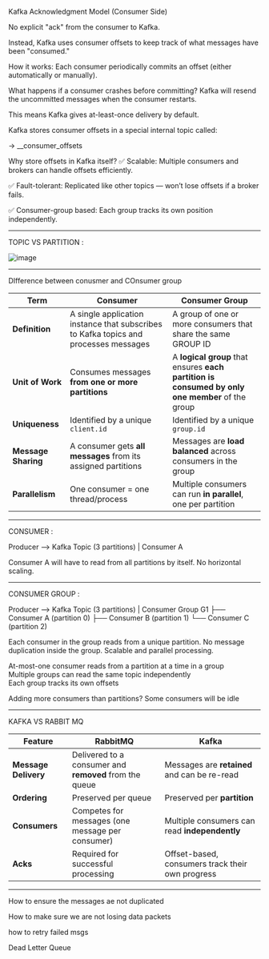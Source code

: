 Kafka Acknowledgment Model (Consumer Side)

No explicit "ack" from the consumer to Kafka.

Instead, Kafka uses consumer offsets to keep track of what messages have been "consumed."


How it works:
Each consumer periodically commits an offset (either automatically or manually).

What happens if a consumer crashes before committing?
Kafka will resend the uncommitted messages when the consumer restarts.

This means Kafka gives at-least-once delivery by default.




Kafka stores consumer offsets in a special internal topic called:

->  __consumer_offsets




Why store offsets in Kafka itself?
✅ Scalable: Multiple consumers and brokers can handle offsets efficiently.

✅ Fault-tolerant: Replicated like other topics — won’t lose offsets if a broker fails.

✅ Consumer-group based: Each group tracks its own position independently.

_________




TOPIC  VS PARTITION :


![image](https://github.com/user-attachments/assets/6ceffdda-85d8-4384-99d8-b15c5bb45cc4)





_____

DIfference between conusmer and COnsumer group


| Term                | **Consumer**                                                                         | **Consumer Group**                                                                              |
| ------------------- | ------------------------------------------------------------------------------------ | ----------------------------------------------------------------------------------------------- |
| **Definition**      | A single application instance that subscribes to Kafka topics and processes messages | A group of one or more consumers that share the same GROUP ID                  
| **Unit of Work**    | Consumes messages **from one or more partitions**                                    | A **logical group** that ensures **each partition is consumed by only one member** of the group |
| **Uniqueness**      | Identified by a unique `client.id`                                                   | Identified by a unique `group.id`                                                               |
| **Message Sharing** | A consumer gets **all messages** from its assigned partitions                        | Messages are **load balanced** across consumers in the group                                    |
| **Parallelism**     | One consumer = one thread/process                                                    | Multiple consumers can run **in parallel**, one per partition                                   |




______


CONSUMER :

Producer --> Kafka Topic (3 partitions)
                      |
                 Consumer A


Consumer A will have to read from all partitions by itself.
No horizontal scaling.


________


CONSUMER GROUP :

Producer --> Kafka Topic (3 partitions)
                      |
        Consumer Group G1
          ├── Consumer A (partition 0)
          ├── Consumer B (partition 1)
          └── Consumer C (partition 2)



Each consumer in the group reads from a unique partition.
No message duplication inside the group.
Scalable and parallel processing.




At-most-one consumer reads from a partition at a time in a group	
Multiple groups can read the same topic independently	
Each group tracks its own offsets	



Adding more consumers than partitions?	Some consumers will be idle





________






KAFKA VS RABBIT MQ



| Feature              | **RabbitMQ**                                           | **Kafka**                                        |
| -------------------- | ------------------------------------------------------ | ------------------------------------------------ |
| **Message Delivery** | Delivered to a consumer and **removed** from the queue | Messages are **retained** and can be re-read     |
| **Ordering**         | Preserved per queue                                    | Preserved per **partition**                      |
| **Consumers**        | Competes for messages (one message per consumer)       | Multiple consumers can read **independently**    |
| **Acks**             | Required for successful processing                     | Offset-based, consumers track their own progress |




__________




How to ensure the messages ae not duplicated




How to make sure we are not losing data packets


how to retry failed msgs



Dead Letter Queue










